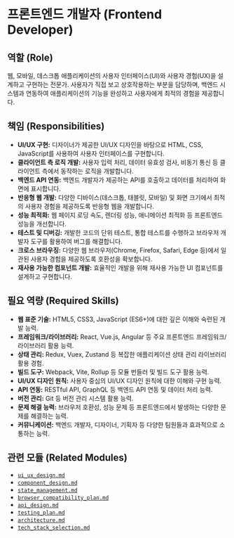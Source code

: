 # 프론트엔드 개발자 (Frontend Developer)

## 역할 (Role)

웹, 모바일, 데스크톱 애플리케이션의 사용자 인터페이스(UI)와 사용자 경험(UX)을 설계하고 구현하는 전문가. 사용자가 직접 보고 상호작용하는 부분을 담당하며, 백엔드 시스템과 연동하여 애플리케이션의 기능을 완성하고 사용자에게 최적의 경험을 제공합니다.

## 책임 (Responsibilities)

* **UI/UX 구현:** 디자이너가 제공한 UI/UX 디자인을 바탕으로 HTML, CSS, JavaScript를 사용하여 사용자 인터페이스를 구현합니다.
* **클라이언트 측 로직 개발:** 사용자 입력 처리, 데이터 유효성 검사, 비동기 통신 등 클라이언트 측에서 동작하는 로직을 개발합니다.
* **백엔드 API 연동:** 백엔드 개발자가 제공하는 API를 호출하고 데이터를 처리하여 화면에 표시합니다.
* **반응형 웹 개발:** 다양한 디바이스(데스크톱, 태블릿, 모바일) 및 화면 크기에서 최적의 사용자 경험을 제공하도록 반응형 웹을 개발합니다.
* **성능 최적화:** 웹 페이지 로딩 속도, 렌더링 성능, 애니메이션 최적화 등 프론트엔드 성능을 개선합니다.
* **테스트 및 디버깅:** 개발한 코드의 단위 테스트, 통합 테스트를 수행하고 브라우저 개발자 도구를 활용하여 버그를 해결합니다.
* **크로스 브라우징:** 다양한 웹 브라우저(Chrome, Firefox, Safari, Edge 등)에서 일관된 사용자 경험을 제공하도록 호환성을 확보합니다.
* **재사용 가능한 컴포넌트 개발:** 효율적인 개발을 위해 재사용 가능한 UI 컴포넌트를 설계하고 구현합니다.

## 필요 역량 (Required Skills)

* **웹 표준 기술:** HTML5, CSS3, JavaScript (ES6+)에 대한 깊은 이해와 숙련된 개발 능력.
* **프레임워크/라이브러리:** React, Vue.js, Angular 등 주요 프론트엔드 프레임워크/라이브러리 활용 능력.
* **상태 관리:** Redux, Vuex, Zustand 등 복잡한 애플리케이션 상태 관리 라이브러리 활용 경험.
* **빌드 도구:** Webpack, Vite, Rollup 등 모듈 번들러 및 빌드 도구 활용 능력.
* **UI/UX 디자인 원칙:** 사용자 중심의 UI/UX 디자인 원칙에 대한 이해와 구현 능력.
* **API 연동:** RESTful API, GraphQL 등 백엔드 API 연동 및 데이터 처리 능력.
* **버전 관리:** Git 등 버전 관리 시스템 활용 능력.
* **문제 해결 능력:** 브라우저 호환성, 성능 문제 등 프론트엔드에서 발생하는 다양한 문제를 해결하는 능력.
* **커뮤니케이션:** 백엔드 개발자, 디자이너, 기획자 등 다양한 팀원들과 효과적으로 소통하는 능력.

## 관련 모듈 (Related Modules)

* [`ui_ux_design.md`](../modules/ui_ux_design.md)
* [`component_design.md`](../modules/component_design.md)
* [`state_management.md`](../modules/state_management.md)
* [`browser_compatibility_plan.md`](../modules/browser_compatibility_plan.md)
* [`api_design.md`](../modules/api_design.md)
* [`testing_plan.md`](../modules/testing_plan.md)
* [`architecture.md`](../modules/architecture.md)
* [`tech_stack_selection.md`](../modules/tech_stack_selection.md)
